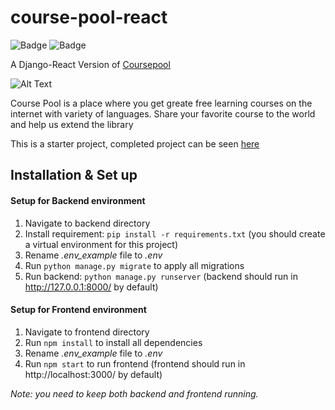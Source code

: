# course-pool-react
![Badge](https://img.shields.io/badge/python-3.8.7-0?logo=Python&color=blue)
![Badge](https://img.shields.io/badge/django-3.2-0?logo=Django&color=success)

A Django-React Version of [Coursepool](https://github.com/QuocHung52/course_pool)

![Alt Text](https://github.com/QuocHung52/quochungtran/blob/master/img/CoursePool.png) 



Course Pool is a place where you get greate free learning courses on the internet with variety of languages. Share your favorite course to the world and help us extend the library

This is a starter project, completed project can be seen [here](https://course-pool.netlify.app/)


## Installation & Set up

#### Setup for Backend environment
1. Navigate to backend directory
2. Install requirement: ```pip install -r requirements.txt```  (you should create a virtual environment for this project)
3. Rename <em>.env_example</em> file to <em>.env</em>
4. Run ```python manage.py migrate```  to apply all migrations
5. Run backend: ``` python manage.py runserver ``` (backend should run in http://127.0.0.1:8000/ by default)

#### Setup for Frontend environment
1. Navigate to frontend directory
2. Run ```npm install``` to install all dependencies
3. Rename <em>.env_example</em> file to <em>.env</em>
4. Run ```npm start``` to run frontend (frontend should run in http://localhost:3000/ by default)

<em>Note: you need to keep both backend and frontend running.</em>

